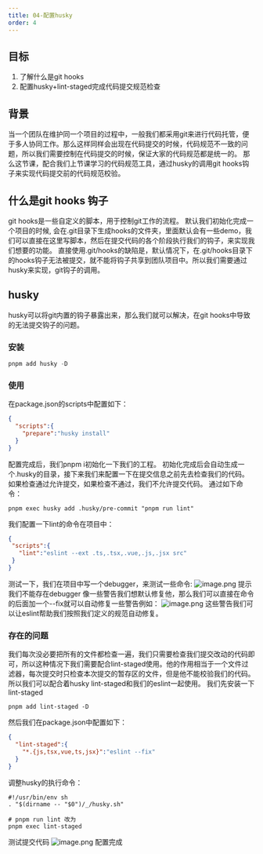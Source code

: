 ```yaml
---
title: 04-配置husky
order: 4
---
```

## 目标
1. 了解什么是git hooks
2. 配置husky+lint-staged完成代码提交规范检查
## 背景
当一个团队在维护同一个项目的过程中，一般我们都采用git来进行代码托管，便于多人协同工作。那么这样同样会出现在代码提交的时候，代码规范不一致的问题，所以我们需要控制在代码提交的时候，保证大家的代码规范都是统一的。
那么这节课，配合我们上节课学习的代码规范工具，通过husky的调用git hooks钩子来实现代码提交前的代码规范校验。
## 什么是git hooks 钩子
git hooks是一些自定义的脚本，用于控制git工作的流程。
默认我们初始化完成一个项目的时候, 会在.git目录下生成hooks的文件夹，里面默认会有一些demo，我们可以直接在这里写脚本，然后在提交代码的各个阶段执行我们的钩子，来实现我们想要的功能。
直接使用.git/hooks的缺陷是，默认情况下，在.git/hooks目录下的hooks钩子无法被提交，就不能将钩子共享到团队项目中。所以我们需要通过husky来实现，git钩子的调用。
## husky
husky可以将git内置的钩子暴露出来，那么我们就可以解决，在git hooks中导致的无法提交钩子的问题。
### 安装
```powershell
pnpm add husky -D
```
### 使用
在package.json的scripts中配置如下：
```json
{
  "scripts":{
    "prepare":"husky install"
  }
}
```
配置完成后，我们pnpm i初始化一下我们的工程。
初始化完成后会自动生成一个.husky的目录，接下来我们来配置一下在提交信息之前先去检查我们的代码。如果检查通过允许提交，如果检查不通过，我们不允许提交代码。
通过如下命令：
```shell
pnpm exec husky add .husky/pre-commit "pnpm run lint"
```
我们配置一下lint的命令在项目中：
```json
{
 "scripts":{
   "lint":"eslint --ext .ts,.tsx,.vue,.js,.jsx src"
 }
}
```
测试一下，我们在项目中写一个debugger，来测试一些命令:
![image.png](https://cdn.nlark.com/yuque/0/2022/png/10377041/1667705889271-94be6898-ce88-4be8-9c02-47e42e2a0260.png#clientId=u282e1b80-4bba-4&from=paste&height=47&id=ub14a0c9c&name=image.png&originHeight=47&originWidth=773&originalType=binary&ratio=1&rotation=0&showTitle=false&size=15476&status=done&style=none&taskId=ub585110d-d490-4356-9c36-c4b098571f3&title=&width=773)
提示我们不能存在debugger
像一些警告我们想默认修复他，那么我们可以直接在命令的后面加一个--fix就可以自动修复一些警告例如：
![image.png](https://cdn.nlark.com/yuque/0/2022/png/10377041/1667705965169-84695a83-01b9-4b59-82f3-6d57c76a8f00.png#clientId=u282e1b80-4bba-4&from=paste&height=165&id=u9570cd66&name=image.png&originHeight=165&originWidth=962&originalType=binary&ratio=1&rotation=0&showTitle=false&size=57618&status=done&style=none&taskId=u12f24c42-9c4b-43d9-ad9e-d82677a403c&title=&width=962)
这些警告我们可以让eslint帮助我们按照我们定义的规范自动修复。
### 存在的问题
我们每次没必要把所有的文件都检查一遍，我们只需要检查我们提交改动的代码即可，所以这种情况下我们需要配合lint-staged使用。他的作用相当于一个文件过滤器，每次提交时只检查本次提交的暂存区的文件，但是他不能校验我们的代码。所以我们可以配合着husky lint-staged和我们的eslint一起使用。
我们先安装一下lint-staged

```shell
pnpm add lint-staged -D
```
然后我们在package.json中配置如下：
```json
{
  "lint-staged":{
    "*.{js,tsx,vue,ts,jsx}":"eslint --fix"
  }
}
```
调整husky的执行命令：
```shell
#!/usr/bin/env sh
. "$(dirname -- "$0")/_/husky.sh"

# pnpm run lint 改为
pnpm exec lint-staged

```
测试提交代码
![image.png](https://cdn.nlark.com/yuque/0/2022/png/10377041/1667706672223-e4405209-de6c-4ad1-b820-74d72d26f932.png#clientId=u282e1b80-4bba-4&from=paste&height=206&id=ua60f0a04&name=image.png&originHeight=206&originWidth=493&originalType=binary&ratio=1&rotation=0&showTitle=false&size=36426&status=done&style=none&taskId=u73f457ee-4242-4897-9e47-2ecd91b7fe3&title=&width=493)
配置完成
